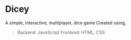 # Dicey
A simple, interactive, multiplayer, dice game 
Created using,
> Backend: JavaScript
> Frontend: HTML, CSS
